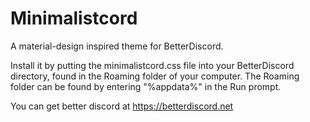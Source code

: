 # Minimalistcord
A material-design inspired theme for BetterDiscord.

Install it by putting the minimalistcord.css file into your BetterDiscord directory, found in the Roaming folder of your computer. The Roaming folder can be found by entering "%appdata%" in the Run prompt.

You can get better discord at https://betterdiscord.net
